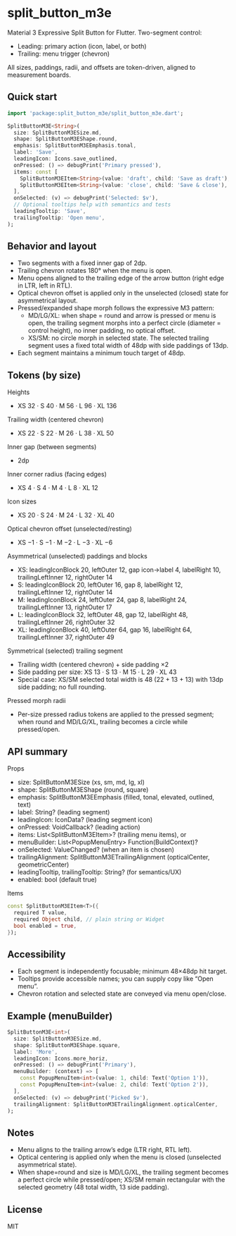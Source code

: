 # split_button_m3e

Material 3 Expressive Split Button for Flutter. Two-segment control:
- Leading: primary action (icon, label, or both)
- Trailing: menu trigger (chevron)

All sizes, paddings, radii, and offsets are token-driven, aligned to measurement boards.

## Quick start

```dart
import 'package:split_button_m3e/split_button_m3e.dart';

SplitButtonM3E<String>(
  size: SplitButtonM3ESize.md,
  shape: SplitButtonM3EShape.round,
  emphasis: SplitButtonM3EEmphasis.tonal,
  label: 'Save',
  leadingIcon: Icons.save_outlined,
  onPressed: () => debugPrint('Primary pressed'),
  items: const [
    SplitButtonM3EItem<String>(value: 'draft', child: 'Save as draft'),
    SplitButtonM3EItem<String>(value: 'close', child: 'Save & close'),
  ],
  onSelected: (v) => debugPrint('Selected: $v'),
  // Optional tooltips help with semantics and tests
  leadingTooltip: 'Save',
  trailingTooltip: 'Open menu',
);
```

## Behavior and layout

- Two segments with a fixed inner gap of 2dp.
- Trailing chevron rotates 180° when the menu is open.
- Menu opens aligned to the trailing edge of the arrow button (right edge in LTR, left in RTL).
- Optical chevron offset is applied only in the unselected (closed) state for asymmetrical layout.
- Pressed/expanded shape morph follows the expressive M3 pattern:
  - MD/LG/XL: when shape = round and arrow is pressed or menu is open, the trailing segment morphs into a perfect circle (diameter = control height), no inner padding, no optical offset.
  - XS/SM: no circle morph in selected state. The selected trailing segment uses a fixed total width of 48dp with side paddings of 13dp.
- Each segment maintains a minimum touch target of 48dp.

## Tokens (by size)

Heights
- XS 32 · S 40 · M 56 · L 96 · XL 136

Trailing width (centered chevron)
- XS 22 · S 22 · M 26 · L 38 · XL 50

Inner gap (between segments)
- 2dp

Inner corner radius (facing edges)
- XS 4 · S 4 · M 4 · L 8 · XL 12

Icon sizes
- XS 20 · S 24 · M 24 · L 32 · XL 40

Optical chevron offset (unselected/resting)
- XS −1 · S −1 · M −2 · L −3 · XL −6

Asymmetrical (unselected) paddings and blocks
- XS: leadingIconBlock 20, leftOuter 12, gap icon→label 4, labelRight 10, trailingLeftInner 12, rightOuter 14
- S:  leadingIconBlock 20, leftOuter 16, gap 8, labelRight 12, trailingLeftInner 12, rightOuter 14
- M:  leadingIconBlock 24, leftOuter 24, gap 8, labelRight 24, trailingLeftInner 13, rightOuter 17
- L:  leadingIconBlock 32, leftOuter 48, gap 12, labelRight 48, trailingLeftInner 26, rightOuter 32
- XL: leadingIconBlock 40, leftOuter 64, gap 16, labelRight 64, trailingLeftInner 37, rightOuter 49

Symmetrical (selected) trailing segment
- Trailing width (centered chevron) + side padding ×2
- Side padding per size: XS 13 · S 13 · M 15 · L 29 · XL 43
- Special case: XS/SM selected total width is 48 (22 + 13 + 13) with 13dp side padding; no full rounding.

Pressed morph radii
- Per-size pressed radius tokens are applied to the pressed segment; when round and MD/LG/XL, trailing becomes a circle while pressed/open.

## API summary

Props
- size: SplitButtonM3ESize (xs, sm, md, lg, xl)
- shape: SplitButtonM3EShape (round, square)
- emphasis: SplitButtonM3EEmphasis (filled, tonal, elevated, outlined, text)
- label: String? (leading segment)
- leadingIcon: IconData? (leading segment icon)
- onPressed: VoidCallback? (leading action)
- items: List<SplitButtonM3EItem<T>>? (trailing menu items), or
- menuBuilder: List<PopupMenuEntry<T>> Function(BuildContext)?
- onSelected: ValueChanged<T>? (when an item is chosen)
- trailingAlignment: SplitButtonM3ETrailingAlignment (opticalCenter, geometricCenter)
- leadingTooltip, trailingTooltip: String? (for semantics/UX)
- enabled: bool (default true)

Items
```dart
const SplitButtonM3EItem<T>({
  required T value,
  required Object child, // plain string or Widget
  bool enabled = true,
});
```

## Accessibility
- Each segment is independently focusable; minimum 48×48dp hit target.
- Tooltips provide accessible names; you can supply copy like “Open menu”.
- Chevron rotation and selected state are conveyed via menu open/close.

## Example (menuBuilder)

```dart
SplitButtonM3E<int>(
  size: SplitButtonM3ESize.md,
  shape: SplitButtonM3EShape.square,
  label: 'More',
  leadingIcon: Icons.more_horiz,
  onPressed: () => debugPrint('Primary'),
  menuBuilder: (context) => [
    const PopupMenuItem<int>(value: 1, child: Text('Option 1')),
    const PopupMenuItem<int>(value: 2, child: Text('Option 2')),
  ],
  onSelected: (v) => debugPrint('Picked $v'),
  trailingAlignment: SplitButtonM3ETrailingAlignment.opticalCenter,
);
```

## Notes
- Menu aligns to the trailing arrow’s edge (LTR right, RTL left).
- Optical centering is applied only when the menu is closed (unselected asymmetrical state).
- When shape=round and size is MD/LG/XL, the trailing segment becomes a perfect circle while pressed/open; XS/SM remain rectangular with the selected geometry (48 total width, 13 side padding).

## License

MIT
